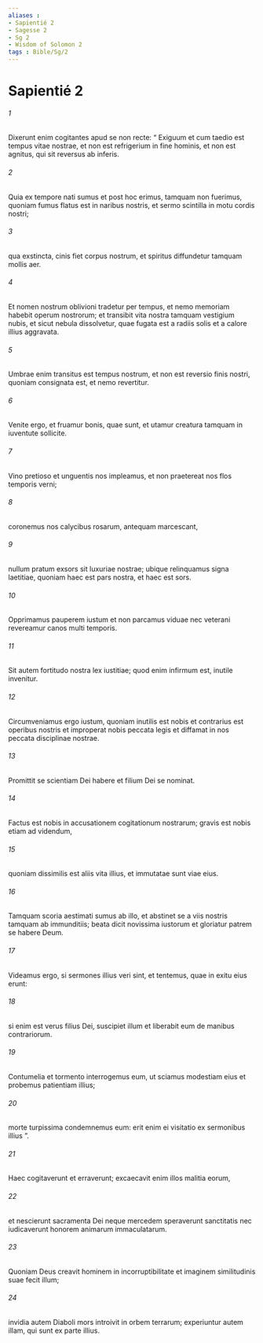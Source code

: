 ```yaml
---
aliases : 
- Sapientié 2
- Sagesse 2
- Sg 2
- Wisdom of Solomon 2
tags : Bible/Sg/2
---
```


# Sapientié 2

###### 1
Dixerunt enim cogitantes apud se non recte: “ Exiguum et cum taedio est tempus vitae nostrae, et non est refrigerium in fine hominis, et non est agnitus, qui sit reversus ab inferis.
###### 2
Quia ex tempore nati sumus et post hoc erimus, tamquam non fuerimus, quoniam fumus flatus est in naribus nostris, et sermo scintilla in motu cordis nostri;
###### 3
qua exstincta, cinis fiet corpus nostrum, et spiritus diffundetur tamquam mollis aer.
###### 4
Et nomen nostrum oblivioni tradetur per tempus, et nemo memoriam habebit operum nostrorum; et transibit vita nostra tamquam vestigium nubis, et sicut nebula dissolvetur, quae fugata est a radiis solis et a calore illius aggravata.
###### 5
Umbrae enim transitus est tempus nostrum, et non est reversio finis nostri, quoniam consignata est, et nemo revertitur.
###### 6
Venite ergo, et fruamur bonis, quae sunt, et utamur creatura tamquam in iuventute sollicite.
###### 7
Vino pretioso et unguentis nos impleamus, et non praetereat nos flos temporis verni;
###### 8
coronemus nos calycibus rosarum, antequam marcescant,
###### 9
nullum pratum exsors sit luxuriae nostrae; ubique relinquamus signa laetitiae, quoniam haec est pars nostra, et haec est sors.
###### 10
Opprimamus pauperem iustum et non parcamus viduae nec veterani revereamur canos multi temporis.
###### 11
Sit autem fortitudo nostra lex iustitiae; quod enim infirmum est, inutile invenitur.
###### 12
Circumveniamus ergo iustum, quoniam inutilis est nobis et contrarius est operibus nostris et improperat nobis peccata legis et diffamat in nos peccata disciplinae nostrae.
###### 13
Promittit se scientiam Dei habere et filium Dei se nominat.
###### 14
Factus est nobis in accusationem cogitationum nostrarum; gravis est nobis etiam ad videndum,
###### 15
quoniam dissimilis est aliis vita illius, et immutatae sunt viae eius.
###### 16
Tamquam scoria aestimati sumus ab illo, et abstinet se a viis nostris tamquam ab immunditiis; beata dicit novissima iustorum et gloriatur patrem se habere Deum.
###### 17
Videamus ergo, si sermones illius veri sint, et tentemus, quae in exitu eius erunt:
###### 18
si enim est verus filius Dei, suscipiet illum et liberabit eum de manibus contrariorum.
###### 19
Contumelia et tormento interrogemus eum, ut sciamus modestiam eius et probemus patientiam illius;
###### 20
morte turpissima condemnemus eum: erit enim ei visitatio ex sermonibus illius ”.
###### 21
Haec cogitaverunt et erraverunt; excaecavit enim illos malitia eorum,
###### 22
et nescierunt sacramenta Dei neque mercedem speraverunt sanctitatis nec iudicaverunt honorem animarum immaculatarum.
###### 23
Quoniam Deus creavit hominem in incorruptibilitate et imaginem similitudinis suae fecit illum;
###### 24
invidia autem Diaboli mors introivit in orbem terrarum; experiuntur autem illam, qui sunt ex parte illius.
